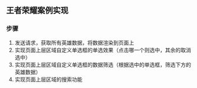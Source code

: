 ## 王者荣耀案例实现

### 步骤

1. 发送请求，获取所有英雄数据，将数据渲染到页面上
2. 实现页面上层区域自定义单选框的单选效果（点击哪一个则选中，其余的取消选中）
3. 实现页面上层区域自定义单选框的数据筛选（根据选中的单选框，筛选下方的英雄数据）
4. 实现页面上层区域的搜索功能